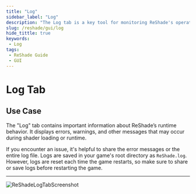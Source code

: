 ```yaml
---
title: "Log"
sidebar_label: "Log"
description: "The Log tab is a key tool for monitoring ReShade's operations and troubleshooting issues. It provides a detailed log of ReShade's activities to help you identify where your issues are."
slug: /reshade/gui/log
hide_tittle: true
keywords:
 - Log
tags:
 - ReShade Guide
 - GUI
---
```


# Log Tab

## Use Case
The "Log" tab contains important information about ReShade’s runtime behavior. It displays errors, warnings, and other messages that may occur during shader loading or runtime.  

If you encounter an issue, it's helpful to share the error messages or the entire log file. Logs are saved in your game's root directory as `ReShade.log`. However, logs are reset each time the game restarts, so make sure to share or save logs before restarting the game.

---

![ReShadeLogTabScreenshot](https://assets.martysmods.com/additionalguides/reshade/rsuilogtab.webp)
